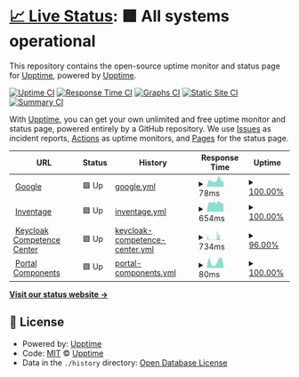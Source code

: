 # [📈 Live Status](https://inventage.github.io/upptime): <!--live status--> **🟩 All systems operational**

This repository contains the open-source uptime monitor and status page for [Upptime](https://upptime.js.org), powered by [Upptime](https://github.com/upptime/upptime).

[![Uptime CI](https://github.com/inventage/upptime/workflows/Uptime%20CI/badge.svg)](https://github.com/inventage/upptime/actions?query=workflow%3A%22Uptime+CI%22)
[![Response Time CI](https://github.com/inventage/upptime/workflows/Response%20Time%20CI/badge.svg)](https://github.com/inventage/upptime/actions?query=workflow%3A%22Response+Time+CI%22)
[![Graphs CI](https://github.com/inventage/upptime/workflows/Graphs%20CI/badge.svg)](https://github.com/inventage/upptime/actions?query=workflow%3A%22Graphs+CI%22)
[![Static Site CI](https://github.com/inventage/upptime/workflows/Static%20Site%20CI/badge.svg)](https://github.com/inventage/upptime/actions?query=workflow%3A%22Static+Site+CI%22)
[![Summary CI](https://github.com/inventage/upptime/workflows/Summary%20CI/badge.svg)](https://github.com/inventage/upptime/actions?query=workflow%3A%22Summary+CI%22)

With [Upptime](https://upptime.js.org), you can get your own unlimited and free uptime monitor and status page, powered entirely by a GitHub repository. We use [Issues](https://github.com/upptime/upptime/issues) as incident reports, [Actions](https://github.com/inventage/upptime/actions) as uptime monitors, and [Pages](https://upptime.github.io/upptime) for the status page.

<!--start: status pages-->
<!-- This summary is generated by Upptime (https://github.com/upptime/upptime) -->
<!-- Do not edit this manually, your changes will be overwritten -->
<!-- prettier-ignore -->
| URL | Status | History | Response Time | Uptime |
| --- | ------ | ------- | ------------- | ------ |
| <img alt="" src="https://favicons.githubusercontent.com/www.google.com" height="13"> [Google](https://www.google.com) | 🟩 Up | [google.yml](https://github.com/inventage/upptime/commits/HEAD/history/google.yml) | <details><summary><img alt="Response time graph" src="./graphs/google/response-time-week.png" height="20"> 78ms</summary><br><a href="https://inventage.github.io/upptime/history/google"><img alt="Response time 92" src="https://img.shields.io/endpoint?url=https%3A%2F%2Fraw.githubusercontent.com%2Finventage%2Fupptime%2FHEAD%2Fapi%2Fgoogle%2Fresponse-time.json"></a><br><a href="https://inventage.github.io/upptime/history/google"><img alt="24-hour response time 71" src="https://img.shields.io/endpoint?url=https%3A%2F%2Fraw.githubusercontent.com%2Finventage%2Fupptime%2FHEAD%2Fapi%2Fgoogle%2Fresponse-time-day.json"></a><br><a href="https://inventage.github.io/upptime/history/google"><img alt="7-day response time 78" src="https://img.shields.io/endpoint?url=https%3A%2F%2Fraw.githubusercontent.com%2Finventage%2Fupptime%2FHEAD%2Fapi%2Fgoogle%2Fresponse-time-week.json"></a><br><a href="https://inventage.github.io/upptime/history/google"><img alt="30-day response time 80" src="https://img.shields.io/endpoint?url=https%3A%2F%2Fraw.githubusercontent.com%2Finventage%2Fupptime%2FHEAD%2Fapi%2Fgoogle%2Fresponse-time-month.json"></a><br><a href="https://inventage.github.io/upptime/history/google"><img alt="1-year response time 95" src="https://img.shields.io/endpoint?url=https%3A%2F%2Fraw.githubusercontent.com%2Finventage%2Fupptime%2FHEAD%2Fapi%2Fgoogle%2Fresponse-time-year.json"></a></details> | <details><summary><a href="https://inventage.github.io/upptime/history/google">100.00%</a></summary><a href="https://inventage.github.io/upptime/history/google"><img alt="All-time uptime 100.00%" src="https://img.shields.io/endpoint?url=https%3A%2F%2Fraw.githubusercontent.com%2Finventage%2Fupptime%2FHEAD%2Fapi%2Fgoogle%2Fuptime.json"></a><br><a href="https://inventage.github.io/upptime/history/google"><img alt="24-hour uptime 100.00%" src="https://img.shields.io/endpoint?url=https%3A%2F%2Fraw.githubusercontent.com%2Finventage%2Fupptime%2FHEAD%2Fapi%2Fgoogle%2Fuptime-day.json"></a><br><a href="https://inventage.github.io/upptime/history/google"><img alt="7-day uptime 100.00%" src="https://img.shields.io/endpoint?url=https%3A%2F%2Fraw.githubusercontent.com%2Finventage%2Fupptime%2FHEAD%2Fapi%2Fgoogle%2Fuptime-week.json"></a><br><a href="https://inventage.github.io/upptime/history/google"><img alt="30-day uptime 100.00%" src="https://img.shields.io/endpoint?url=https%3A%2F%2Fraw.githubusercontent.com%2Finventage%2Fupptime%2FHEAD%2Fapi%2Fgoogle%2Fuptime-month.json"></a><br><a href="https://inventage.github.io/upptime/history/google"><img alt="1-year uptime 100.00%" src="https://img.shields.io/endpoint?url=https%3A%2F%2Fraw.githubusercontent.com%2Finventage%2Fupptime%2FHEAD%2Fapi%2Fgoogle%2Fuptime-year.json"></a></details>
| <img alt="" src="https://favicons.githubusercontent.com/inventage.com" height="13"> [Inventage](https://inventage.com) | 🟩 Up | [inventage.yml](https://github.com/inventage/upptime/commits/HEAD/history/inventage.yml) | <details><summary><img alt="Response time graph" src="./graphs/inventage/response-time-week.png" height="20"> 654ms</summary><br><a href="https://inventage.github.io/upptime/history/inventage"><img alt="Response time 888" src="https://img.shields.io/endpoint?url=https%3A%2F%2Fraw.githubusercontent.com%2Finventage%2Fupptime%2FHEAD%2Fapi%2Finventage%2Fresponse-time.json"></a><br><a href="https://inventage.github.io/upptime/history/inventage"><img alt="24-hour response time 598" src="https://img.shields.io/endpoint?url=https%3A%2F%2Fraw.githubusercontent.com%2Finventage%2Fupptime%2FHEAD%2Fapi%2Finventage%2Fresponse-time-day.json"></a><br><a href="https://inventage.github.io/upptime/history/inventage"><img alt="7-day response time 654" src="https://img.shields.io/endpoint?url=https%3A%2F%2Fraw.githubusercontent.com%2Finventage%2Fupptime%2FHEAD%2Fapi%2Finventage%2Fresponse-time-week.json"></a><br><a href="https://inventage.github.io/upptime/history/inventage"><img alt="30-day response time 788" src="https://img.shields.io/endpoint?url=https%3A%2F%2Fraw.githubusercontent.com%2Finventage%2Fupptime%2FHEAD%2Fapi%2Finventage%2Fresponse-time-month.json"></a><br><a href="https://inventage.github.io/upptime/history/inventage"><img alt="1-year response time 888" src="https://img.shields.io/endpoint?url=https%3A%2F%2Fraw.githubusercontent.com%2Finventage%2Fupptime%2FHEAD%2Fapi%2Finventage%2Fresponse-time-year.json"></a></details> | <details><summary><a href="https://inventage.github.io/upptime/history/inventage">100.00%</a></summary><a href="https://inventage.github.io/upptime/history/inventage"><img alt="All-time uptime 99.86%" src="https://img.shields.io/endpoint?url=https%3A%2F%2Fraw.githubusercontent.com%2Finventage%2Fupptime%2FHEAD%2Fapi%2Finventage%2Fuptime.json"></a><br><a href="https://inventage.github.io/upptime/history/inventage"><img alt="24-hour uptime 100.00%" src="https://img.shields.io/endpoint?url=https%3A%2F%2Fraw.githubusercontent.com%2Finventage%2Fupptime%2FHEAD%2Fapi%2Finventage%2Fuptime-day.json"></a><br><a href="https://inventage.github.io/upptime/history/inventage"><img alt="7-day uptime 100.00%" src="https://img.shields.io/endpoint?url=https%3A%2F%2Fraw.githubusercontent.com%2Finventage%2Fupptime%2FHEAD%2Fapi%2Finventage%2Fuptime-week.json"></a><br><a href="https://inventage.github.io/upptime/history/inventage"><img alt="30-day uptime 100.00%" src="https://img.shields.io/endpoint?url=https%3A%2F%2Fraw.githubusercontent.com%2Finventage%2Fupptime%2FHEAD%2Fapi%2Finventage%2Fuptime-month.json"></a><br><a href="https://inventage.github.io/upptime/history/inventage"><img alt="1-year uptime 99.79%" src="https://img.shields.io/endpoint?url=https%3A%2F%2Fraw.githubusercontent.com%2Finventage%2Fupptime%2FHEAD%2Fapi%2Finventage%2Fuptime-year.json"></a></details>
| <img alt="" src="https://favicons.githubusercontent.com/keycloak.ch" height="13"> [Keycloak Competence Center](https://keycloak.ch) | 🟩 Up | [keycloak-competence-center.yml](https://github.com/inventage/upptime/commits/HEAD/history/keycloak-competence-center.yml) | <details><summary><img alt="Response time graph" src="./graphs/keycloak-competence-center/response-time-week.png" height="20"> 734ms</summary><br><a href="https://inventage.github.io/upptime/history/keycloak-competence-center"><img alt="Response time 476" src="https://img.shields.io/endpoint?url=https%3A%2F%2Fraw.githubusercontent.com%2Finventage%2Fupptime%2FHEAD%2Fapi%2Fkeycloak-competence-center%2Fresponse-time.json"></a><br><a href="https://inventage.github.io/upptime/history/keycloak-competence-center"><img alt="24-hour response time 146" src="https://img.shields.io/endpoint?url=https%3A%2F%2Fraw.githubusercontent.com%2Finventage%2Fupptime%2FHEAD%2Fapi%2Fkeycloak-competence-center%2Fresponse-time-day.json"></a><br><a href="https://inventage.github.io/upptime/history/keycloak-competence-center"><img alt="7-day response time 734" src="https://img.shields.io/endpoint?url=https%3A%2F%2Fraw.githubusercontent.com%2Finventage%2Fupptime%2FHEAD%2Fapi%2Fkeycloak-competence-center%2Fresponse-time-week.json"></a><br><a href="https://inventage.github.io/upptime/history/keycloak-competence-center"><img alt="30-day response time 512" src="https://img.shields.io/endpoint?url=https%3A%2F%2Fraw.githubusercontent.com%2Finventage%2Fupptime%2FHEAD%2Fapi%2Fkeycloak-competence-center%2Fresponse-time-month.json"></a><br><a href="https://inventage.github.io/upptime/history/keycloak-competence-center"><img alt="1-year response time 487" src="https://img.shields.io/endpoint?url=https%3A%2F%2Fraw.githubusercontent.com%2Finventage%2Fupptime%2FHEAD%2Fapi%2Fkeycloak-competence-center%2Fresponse-time-year.json"></a></details> | <details><summary><a href="https://inventage.github.io/upptime/history/keycloak-competence-center">96.00%</a></summary><a href="https://inventage.github.io/upptime/history/keycloak-competence-center"><img alt="All-time uptime 99.79%" src="https://img.shields.io/endpoint?url=https%3A%2F%2Fraw.githubusercontent.com%2Finventage%2Fupptime%2FHEAD%2Fapi%2Fkeycloak-competence-center%2Fuptime.json"></a><br><a href="https://inventage.github.io/upptime/history/keycloak-competence-center"><img alt="24-hour uptime 91.98%" src="https://img.shields.io/endpoint?url=https%3A%2F%2Fraw.githubusercontent.com%2Finventage%2Fupptime%2FHEAD%2Fapi%2Fkeycloak-competence-center%2Fuptime-day.json"></a><br><a href="https://inventage.github.io/upptime/history/keycloak-competence-center"><img alt="7-day uptime 96.00%" src="https://img.shields.io/endpoint?url=https%3A%2F%2Fraw.githubusercontent.com%2Finventage%2Fupptime%2FHEAD%2Fapi%2Fkeycloak-competence-center%2Fuptime-week.json"></a><br><a href="https://inventage.github.io/upptime/history/keycloak-competence-center"><img alt="30-day uptime 97.74%" src="https://img.shields.io/endpoint?url=https%3A%2F%2Fraw.githubusercontent.com%2Finventage%2Fupptime%2FHEAD%2Fapi%2Fkeycloak-competence-center%2Fuptime-month.json"></a><br><a href="https://inventage.github.io/upptime/history/keycloak-competence-center"><img alt="1-year uptime 99.69%" src="https://img.shields.io/endpoint?url=https%3A%2F%2Fraw.githubusercontent.com%2Finventage%2Fupptime%2FHEAD%2Fapi%2Fkeycloak-competence-center%2Fuptime-year.json"></a></details>
| <img alt="" src="https://favicons.githubusercontent.com/inventage.github.io" height="13"> [Portal Components](https://inventage.github.io/portal-components) | 🟩 Up | [portal-components.yml](https://github.com/inventage/upptime/commits/HEAD/history/portal-components.yml) | <details><summary><img alt="Response time graph" src="./graphs/portal-components/response-time-week.png" height="20"> 80ms</summary><br><a href="https://inventage.github.io/upptime/history/portal-components"><img alt="Response time 112" src="https://img.shields.io/endpoint?url=https%3A%2F%2Fraw.githubusercontent.com%2Finventage%2Fupptime%2FHEAD%2Fapi%2Fportal-components%2Fresponse-time.json"></a><br><a href="https://inventage.github.io/upptime/history/portal-components"><img alt="24-hour response time 39" src="https://img.shields.io/endpoint?url=https%3A%2F%2Fraw.githubusercontent.com%2Finventage%2Fupptime%2FHEAD%2Fapi%2Fportal-components%2Fresponse-time-day.json"></a><br><a href="https://inventage.github.io/upptime/history/portal-components"><img alt="7-day response time 80" src="https://img.shields.io/endpoint?url=https%3A%2F%2Fraw.githubusercontent.com%2Finventage%2Fupptime%2FHEAD%2Fapi%2Fportal-components%2Fresponse-time-week.json"></a><br><a href="https://inventage.github.io/upptime/history/portal-components"><img alt="30-day response time 99" src="https://img.shields.io/endpoint?url=https%3A%2F%2Fraw.githubusercontent.com%2Finventage%2Fupptime%2FHEAD%2Fapi%2Fportal-components%2Fresponse-time-month.json"></a><br><a href="https://inventage.github.io/upptime/history/portal-components"><img alt="1-year response time 107" src="https://img.shields.io/endpoint?url=https%3A%2F%2Fraw.githubusercontent.com%2Finventage%2Fupptime%2FHEAD%2Fapi%2Fportal-components%2Fresponse-time-year.json"></a></details> | <details><summary><a href="https://inventage.github.io/upptime/history/portal-components">100.00%</a></summary><a href="https://inventage.github.io/upptime/history/portal-components"><img alt="All-time uptime 99.99%" src="https://img.shields.io/endpoint?url=https%3A%2F%2Fraw.githubusercontent.com%2Finventage%2Fupptime%2FHEAD%2Fapi%2Fportal-components%2Fuptime.json"></a><br><a href="https://inventage.github.io/upptime/history/portal-components"><img alt="24-hour uptime 100.00%" src="https://img.shields.io/endpoint?url=https%3A%2F%2Fraw.githubusercontent.com%2Finventage%2Fupptime%2FHEAD%2Fapi%2Fportal-components%2Fuptime-day.json"></a><br><a href="https://inventage.github.io/upptime/history/portal-components"><img alt="7-day uptime 100.00%" src="https://img.shields.io/endpoint?url=https%3A%2F%2Fraw.githubusercontent.com%2Finventage%2Fupptime%2FHEAD%2Fapi%2Fportal-components%2Fuptime-week.json"></a><br><a href="https://inventage.github.io/upptime/history/portal-components"><img alt="30-day uptime 100.00%" src="https://img.shields.io/endpoint?url=https%3A%2F%2Fraw.githubusercontent.com%2Finventage%2Fupptime%2FHEAD%2Fapi%2Fportal-components%2Fuptime-month.json"></a><br><a href="https://inventage.github.io/upptime/history/portal-components"><img alt="1-year uptime 100.00%" src="https://img.shields.io/endpoint?url=https%3A%2F%2Fraw.githubusercontent.com%2Finventage%2Fupptime%2FHEAD%2Fapi%2Fportal-components%2Fuptime-year.json"></a></details>

<!--end: status pages-->

[**Visit our status website →**](https://upptime.github.io/upptime)

## 📄 License

- Powered by: [Upptime](https://github.com/upptime/upptime)
- Code: [MIT](./LICENSE) © [Upptime](https://upptime.js.org)
- Data in the `./history` directory: [Open Database License](https://opendatacommons.org/licenses/odbl/1-0/)
